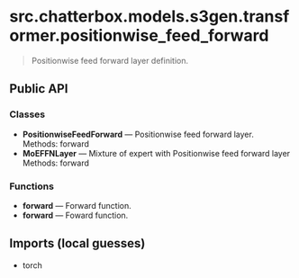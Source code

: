 # src.chatterbox.models.s3gen.transformer.positionwise_feed_forward

> Positionwise feed forward layer definition.

## Public API

### Classes
- **PositionwiseFeedForward** — Positionwise feed forward layer.  
  Methods: forward
- **MoEFFNLayer** — Mixture of expert with Positionwise feed forward layer  
  Methods: forward

### Functions
- **forward** — Forward function.
- **forward** — Foward function.

## Imports (local guesses)
- torch